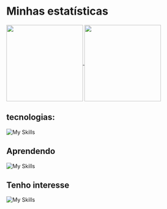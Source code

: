 # Minhas estatísticas

<a href="https://github.com/Zafkiel45/github-readme-stats">
    <img height=200 align="center" src="https://github-readme-stats.vercel.app/api?username=Zafkiel45&show_icons=true&theme=tokyonight&locale=pt-br" />
<a/>
<a href="https://github.com/Zafkiel45/convoychat">
  <img height=200 align="center" src="https://github-readme-stats.vercel.app/api/top-langs?username=Zafkiel45&show_icons=true&theme=tokyonight&layout=compact&langs_count=8&card_width=200" />
</a>


## tecnologias:

![My Skills](https://go-skill-icons.vercel.app/api/icons?i=js,html,css,typescript,sass,nextjs,tailwindcss,react,nodejs,bun,figma,jwt,windows,vercel,vscode,prettier,astro)

## Aprendendo 
![My Skills](https://go-skill-icons.vercel.app/api/icons?i=sqlite)

## Tenho interesse

![My Skills](https://go-skill-icons.vercel.app/api/icons?i=rust)
